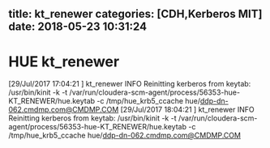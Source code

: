 title: kt_renewer
categories: [CDH,Kerberos MIT]
date: 2018-05-23 10:31:24
---
# HUE kt_renewer
[29/Jul/2017 17:04:21 ] kt_renewer   INFO     Reinitting kerberos from keytab: /usr/bin/kinit -k -t /var/run/cloudera-scm-agent/process/56353-hue-KT_RENEWER/hue.keytab -c /tmp/hue_krb5_ccache hue/ddp-dn-062.cmdmp.com@CMDMP.COM
[29/Jul/2017 18:04:21 ] kt_renewer   INFO     Reinitting kerberos from keytab: /usr/bin/kinit -k -t /var/run/cloudera-scm-agent/process/56353-hue-KT_RENEWER/hue.keytab -c /tmp/hue_krb5_ccache hue/ddp-dn-062.cmdmp.com@CMDMP.COM